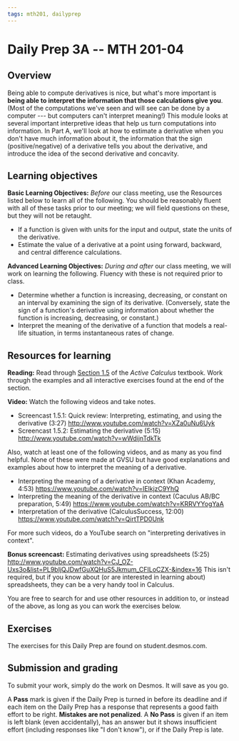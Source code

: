 ```yaml
---
tags: mth201, dailyprep
---
```


# Daily Prep 3A -- MTH 201-04

## Overview 

Being able to compute derivatives is nice, but what's more important is **being able to interpret the information that those calculations give you**. (Most of the computations we've seen and will see can be done by a computer --- but computers can't interpret meaning!) This module looks at several important interpretive ideas that help us turn computations into information. In Part A, we'll look at how to estimate a derivative when you don't have much information about it, the information that the sign (positive/negative) of a derivative tells you about the derivative, and introduce the idea of the second derivative and concavity.

## Learning objectives 

**Basic Learning Objectives:** *Before* our class meeting, use the Resources listed below to learn all of the following. You should be reasonably fluent with all of these tasks prior to our meeting; we will field questions on these, but they will not be retaught. 

- If a function is given with units for the input and output, state the units of the derivative. 
- Estimate the value of a derivative at a point using forward, backward, and central difference calculations.

**Advanced Learning Objectives:** *During and after* our class meeting, we will work on learning the following. Fluency with these is not required prior to class. 

- Determine whether a function is increasing, decreasing, or constant on an interval by examining the sign of its derivative. (Conversely, state the sign of a function's derivative using information about whether the function is increasing, decreasing, or constant.)
- Interpret the meaning of the derivative of a function that models a real-life situation, in terms instantaneous rates of change.


## Resources for learning

**Reading:** Read through [Section 1.5](https://activecalculus.org/single/sec-1-5-units.html) of the *Active Calculus* textbook. Work through the examples and all interactive exercises found at the end of the section.  

**Video:** Watch the following videos and take notes.

- Screencast 1.5.1: Quick review: Interpreting, estimating, and using the derivative (3:27) http://www.youtube.com/watch?v=XZa0uNu6Uyk
- Screencast 1.5.2: Estimating the derivative (5:15) http://www.youtube.com/watch?v=wWdijnTdkTk

Also, watch at least one of the following videos, and as many as you find helpful. None of these were made at GVSU but have good explanations and examples about how to interpret the meaning of a derivative. 

- Interpreting the meaning of a derivative in context (Khan Academy, 4:53) https://www.youtube.com/watch?v=IElkjzC9YhQ
- Interpreting the meaning of the derivative in context (Caculus AB/BC preparation, 5:49) https://www.youtube.com/watch?v=KRRVYYogYaA 
- Interpretation of the derivative (CalculusSuccess, 12:00) https://www.youtube.com/watch?v=QirtTPD0Unk 

For more such videos, do a YouTube search on "interpreting derivatives in context". 


**Bonus screencast:** Estimating derivatives using spreadsheets (5:25) http://www.youtube.com/watch?v=CJ_OZ-Uxs3o&list=PL9bIjQJDwfGuXQHuS5Jkmum_CFILoCZX-&index=16 This isn't required, but if you know about (or are interested in learning about) spreadsheets, they can be a very handy tool in Calculus. 
  
You are free to search for and use other resources in addition to, or instead of the above, as long as you can work the exercises below.

## Exercises 

The exercises for this Daily Prep are found on student.desmos.com. 


## Submission and grading 


To submit your work, simply do the work on Desmos. It will save as you go. 

A **Pass** mark is given if the Daily Prep is turned in before its deadline and if each item on the Daily Prep has a response that represents a good faith effort to be right. **Mistakes are not penalized**. A **No Pass** is given if an item is left blank (even accidentally), has an answer but it shows insufficient effort (including responses like "I don't know"), or if the Daily Prep is late.